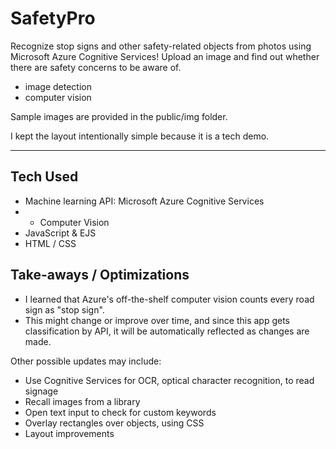 # SafetyPro

Recognize stop signs and other safety-related objects from photos using Microsoft Azure Cognitive Services! Upload an image and find out whether there are safety concerns to be aware of.

- image detection
- computer vision

Sample images are provided in the public/img folder.

I kept the layout intentionally simple because it is a tech demo.

---

## Tech Used

- Machine learning API: Microsoft Azure Cognitive Services
- - Computer Vision
- JavaScript & EJS
- HTML / CSS

## Take-aways / Optimizations

- I learned that Azure's off-the-shelf computer vision counts every road sign as "stop sign".
- This might change or improve over time, and since this app gets classification by API, it will be automatically reflected as changes are made.

Other possible updates may include:

- Use Cognitive Services for OCR, optical character recognition, to read signage
- Recall images from a library
- Open text input to check for custom keywords
- Overlay rectangles over objects, using CSS
- Layout improvements
